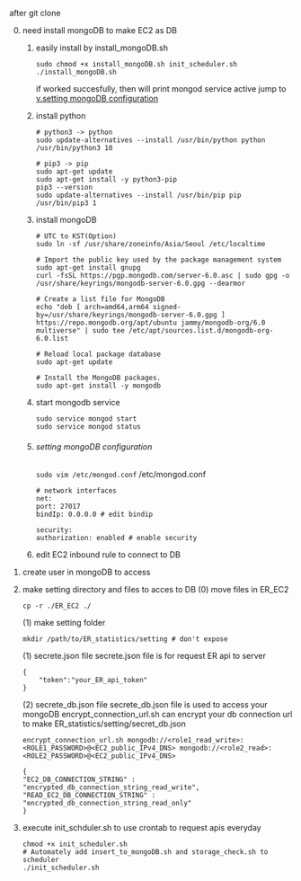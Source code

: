 after git clone

0. need install mongoDB to make EC2 as DB
    1) easily install by install_mongoDB.sh
        ```
        sudo chmod +x install_mongoDB.sh init_scheduler.sh
        ./install_mongoDB.sh
        ```

        if worked succesfully, then will print mongod service active
        jump to [v.setting mongoDB configuration](#setting-mongoDB-configuration)
    2) install python
        ```
        # python3 -> python
        sudo update-alternatives --install /usr/bin/python python /usr/bin/python3 10

        # pip3 -> pip
        sudo apt-get update
        sudo apt-get install -y python3-pip
        pip3 --version
        sudo update-alternatives --install /usr/bin/pip pip /usr/bin/pip3 1
        ```
    3) install mongoDB
        ```
        # UTC to KST(Option)
        sudo ln -sf /usr/share/zoneinfo/Asia/Seoul /etc/localtime
            
        # Import the public key used by the package management system
        sudo apt-get install gnupg
        curl -fsSL https://pgp.mongodb.com/server-6.0.asc | sudo gpg -o /usr/share/keyrings/mongodb-server-6.0.gpg --dearmor
        
        # Create a list file for MongoDB
        echo "deb [ arch=amd64,arm64 signed-by=/usr/share/keyrings/mongodb-server-6.0.gpg ] https://repo.mongodb.org/apt/ubuntu jammy/mongodb-org/6.0 multiverse" | sudo tee /etc/apt/sources.list.d/mongodb-org-6.0.list
        
        # Reload local package database
        sudo apt-get update

        # Install the MongoDB packages.
        sudo apt-get install -y mongodb
        ```
    4) start mongodb service
        ```
        sudo service mongod start
        sudo service mongod status
        ```
    5) ###### setting mongoDB configuration
        ```sudo vim /etc/mongod.conf```
        /etc/mongod.conf
        ```
        # network interfaces
        net:
        port: 27017
        bindIp: 0.0.0.0 # edit bindip

        security:
        authorization: enabled # enable security
        ```
    6) edit EC2 inbound rule to connect to DB
        &nbsp;

1. create user in mongoDB to access
&nbsp;
2. make setting directory and files to acces to DB
    (0) move files in ER_EC2
    ```
    cp -r ./ER_EC2 ./
    ```
    (1) make setting folder
    ```
    mkdir /path/to/ER_statistics/setting # don't expose
    ```
    (1) secrete.json file
    secrete.json file is for request ER api to server
    ```
    {
        "token":"your_ER_api_token"
    }
    ```
    
    (2) secrete_db.json file
    secrete_db.json file is used to access your mongoDB
    encrypt_connection_url.sh can encrypt your db connection url to make ER_statistics/setting/secret_db.json
    ```
    encrypt_connection_url.sh mongodb://<role1_read_write>:<ROLE1_PASSWORD>@<EC2_public_IPv4_DNS> mongodb://<role2_read>:<ROLE2_PASSWORD>@<EC2_public_IPv4_DNS>
    ``` 
    ```
    {
    "EC2_DB_CONNECTION_STRING" : "encrypted_db_connection_string_read_write",
    "READ_EC2_DB_CONNECTION_STRING" : "encrypted_db_connection_string_read_only"
    }
    ```

3. execute init_schduler.sh to use crontab to request apis everyday
   	```
    chmod +x init_scheduler.sh
    # Automately add insert_to_mongoDB.sh and storage_check.sh to scheduler
    ./init_scheduler.sh
   	```    
    
